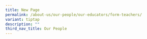 ```yaml
---
title: New Page
permalink: /about-us/our-people/our-educators/form-teachers/
variant: tiptap
description: ""
third_nav_title: Our People
---
```

<p></p>